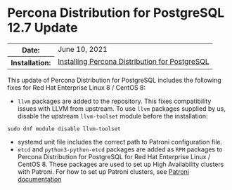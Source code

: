 # Percona Distribution for PostgreSQL 12.7 Update


<table class="docutils field-list" frame="void" rules="none">
  <colgroup>
    <col class="field-name">
    <col class="field-body">
  </colgroup>
  <tbody valign="top">
    <tr class="field-odd field">
      <th class="field-name">Date:</th>
      <td class="field-body">June 10, 2021</td>
    </tr>
    <tr class="field-even field">
      <th class="field-name">Installation:</th>
      <td class="field-body">
        <a class="reference external" href="https://www.percona.com/doc/postgresql/12/installing.html#">Installing Percona Distribution for PostgreSQL</a></td>
    </tr>
  </tbody>
</table>


This update of Percona Distribution for PostgreSQL includes the following fixes for Red Hat Enterprise Linux 8 / CentOS 8:

- ``llvm`` packages are added to the repository. This fixes compatibility issues with LLVM from upstream. To use ``llvm`` packages supplied by us, disable the upstream ``llvm-toolset`` module before the installation:

```
sudo dnf module disable llvm-toolset
```

- systemd unit file includes the correct path to Patroni configuration file. 
- ``etcd`` and ``python3-python-etcd`` packages are added as ``RPM`` packages to Percona Distribution for PostgreSQL for Red Hat Enterprise Linux / CentOS 8. These packages are used to set up High Availability clusters with Patroni.  For how to set up Patroni clusters, see [Patroni documentation](https://patroni.readthedocs.io/en/latest/README.html#running-configuring) 

